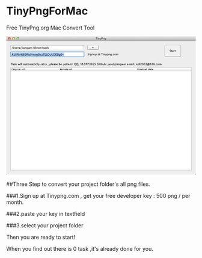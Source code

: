 TinyPngForMac
=============

Free TinyPng.org Mac Convert Tool

 ![image](https://github.com/jacobjiangwei/TinyPngForMac/blob/master/preview.png)



##Three Step to convert your project folder's all png files.

###1.Sign up at Tinypng.com , get your free developer key : 500 png / per month.

###2.paste your key in textfield

###3.select your project folder


Then you are ready to start!


When you find out there is 0 task ,it's already done for you.

